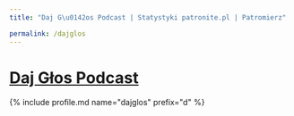 ```yaml
---
title: "Daj G\u0142os Podcast | Statystyki patronite.pl | Patromierz"

permalink: /dajglos
---
```


# [Daj Głos Podcast](https://patronite.pl/dajglos)

{% include profile.md name="dajglos" prefix="d" %}
